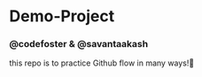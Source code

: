 # Demo-Project

### @codefoster & @savantaakash

this repo is to practice Github flow in many ways!:tada:
